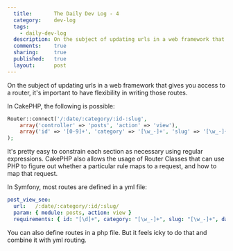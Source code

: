 ```yaml
---
  title:       The Daily Dev Log - 4
  category:    dev-log
  tags:
    - daily-dev-log
  description: On the subject of updating urls in a web framework that gives you access to a router, it's important to have flexibility in writing those routes.
  comments:    true
  sharing:     true
  published:   true
  layout:      post
---
```


On the subject of updating urls in a web framework that gives you access to a router, it's important to have flexibility in writing those routes.

In CakePHP, the following is possible:

```php
Router::connect('/:date/:category/:id-:slug',
    array('controller' => 'posts', 'action' => 'view'),
    array('id' => '[0-9]+', 'category' => '[\w_-]+', 'slug' => '[\w_-]+', 'date' => '[0-9]{4}-[0-9]{2}-[0-9]{2}')
);
```

It's pretty easy to constrain each section as necessary using regular expressions. CakePHP also allows the usage of Router Classes that can use PHP to figure out whether a particular rule maps to a request, and how to map that request.

In Symfony, most routes are defined in a yml file:

```yaml
post_view_seo:
  url:   /:date/:category/:id/:slug/
  param: { module: posts, action: view }
  requirements: { id: "[\d]+", category: "[\w_-]+", slug: "[\w_-]+", date: "[0-9]{4}-[0-9]{2}-[0-9]{2}" }
```

You can also define routes in a php file. But it feels icky to do that and combine it with yml routing.
